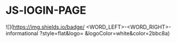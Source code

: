 # JS-lOGIN-PAGE

![](https://img.shields.io/badge/
<WORD_LEFT>-<WORD_RIGHT>-informational
?style=flat&logo=<LOGONAME>
&logoColor=white&color=2bbc8a)

